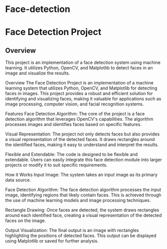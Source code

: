 # Face-detection

# Face Detection Project

## Overview

This project is an implementation of a face detection system using machine learning. It utilizes Python, OpenCV, and Matplotlib to detect faces in an image and visualize the results.

Overview
The Face Detection Project is an implementation of a machine learning system that utilizes Python, OpenCV, and Matplotlib for detecting faces in images. This project provides a robust and efficient solution for identifying and visualizing faces, making it valuable for applications such as image processing, computer vision, and facial recognition systems.

Features
Face Detection Algorithm: The core of the project is a face detection algorithm that leverages OpenCV's capabilities. The algorithm processes images and identifies faces based on specific features.

Visual Representation: The project not only detects faces but also provides a visual representation of the detected faces. It draws rectangles around the identified faces, making it easy to understand and interpret the results.

Flexible and Extendable: The code is designed to be flexible and extendable. Users can easily integrate this face detection module into larger projects or modify it to suit specific requirements.

How it Works
Input Image: The system takes an input image as its primary data source.

Face Detection Algorithm: The face detection algorithm processes the input image, identifying regions that likely contain faces. This is achieved through the use of machine learning models and image processing techniques.

Rectangle Drawing: Once faces are detected, the system draws rectangles around each identified face, creating a visual representation of the detected faces on the image.

Output Visualization: The final output is an image with rectangles highlighting the positions of detected faces. This output can be displayed using Matplotlib or saved for further analysis.
